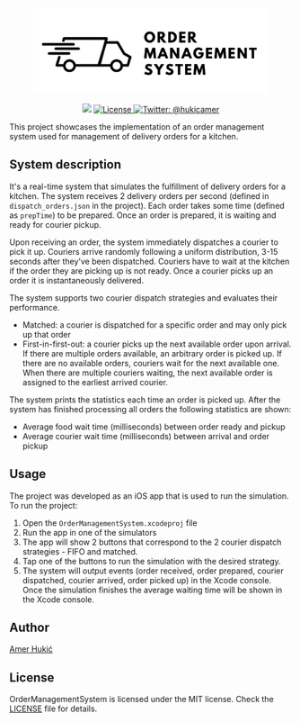 <p align="center">
<img src="https://raw.githubusercontent.com/amerhukic/OrderManagementSystem/main/Logo.png" width="420" max-width="80%" alt="Logo" />
</p>

<p align="center">
    <img src="https://img.shields.io/badge/Swift-5-orange.svg" />
    <a href="">
        <img src="https://img.shields.io/badge/Licence-MIT-green.svg" alt="License">
    </a>
    <a href="https://twitter.com/hukicamer">
        <img src="https://img.shields.io/badge/contact-%40hukicamer-blue.svg?style=flat" alt="Twitter: @hukicamer" />
    </a>
</p>

This project showcases the implementation of an order management system used for management of delivery orders for a kitchen.

## System description

It's a real-time system that simulates the fulfillment of delivery orders for a kitchen. The system receives 2 delivery orders per second (defined in `dispatch_orders.json` in the project). Each order takes some time (defined as `prepTime`) to be prepared. Once an order is prepared, it is waiting and ready for courier pickup.

Upon receiving an order, the system immediately dispatches a courier to pick it up.
Couriers arrive randomly following a uniform distribution, 3-15 seconds after they’ve been dispatched. 
Couriers have to wait at the kitchen if the order they are picking up is not ready.
Once a courier picks up an order it is instantaneously delivered.

The system supports two courier dispatch strategies and evaluates their performance.
* Matched: a courier is dispatched for a specific order and may only pick up that order
* First-in-first-out: a courier picks up the next available order upon arrival. If there are multiple orders available, an arbitrary order is picked up. If there are no available orders, couriers wait for the next available one. When there are multiple couriers waiting, the next available order is assigned to the earliest arrived courier.

The system prints the statistics each time an order is picked up. After the system has finished processing all orders the following statistics are shown:
* Average food wait time (milliseconds) between order ready and pickup
* Average courier wait time (milliseconds) between arrival and order pickup

## Usage

The project was developed as an iOS app that is used to run the simulation. To run the project:
1. Open the `OrderManagementSystem.xcodeproj` file
2. Run the app in one of the simulators
3. The app will show 2 buttons that correspond to the 2 courier dispatch strategies - FIFO and matched.
4. Tap one of the buttons to run the simulation with the desired strategy.
5. The system will output events (order received, order prepared, courier dispatched, courier arrived, order picked up) in the Xcode console. Once the simulation finishes the average waiting time will be shown in the Xcode console.

## Author

[Amer Hukić](https://amerhukic.com)

## License

OrderManagementSystem is licensed under the MIT license. Check the [LICENSE](LICENSE) file for details.
